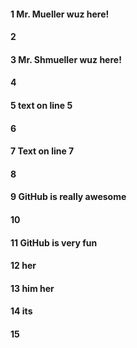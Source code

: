 #### 1 Mr. Mueller wuz here!
#### 2
#### 3 Mr. Shmueller wuz here!
#### 4
#### 5 text on line 5
#### 6
#### 7 Text on line 7
#### 8


#### 9 GitHub is really awesome

#### 10

#### 11 GitHub is very fun 




#### 12 her
#### 13 him her
#### 14 its


#### 15